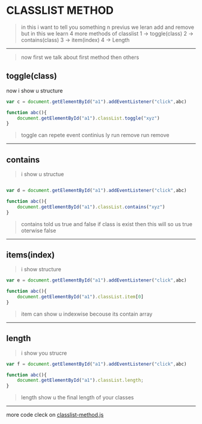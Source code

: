 # CLASSLIST METHOD
> in this i want to tell you something n previus we leran add and remove but in this we learn 4 more methods of classlist
1 -> toggle(class)
2 -> contains(class)
3 -> item(index)
4 -> Length
---
> now first we talk about first method then others
## toggle(class)
now i show u structure 
```javascript
var c = document.getElementById("a1").addEventListener("click",abc)

function abc(){
    document.getElementById("a1").classList.toggle("xyz")
}
```
> toggle can repete event continius ly run remove run remove
---
## contains
> i show u structue 
```javascript

var d = document.getElementById("a1").addEventListener("click",abc)

function abc(){
    document.getElementById("a1").classList.contains("xyz")
}
```
> contains told us true and false if class is exist then this will so us true oterwise false
---
## items(index)
> i show structure
```javascript
var e = document.getElementById("a1").addEventListener("click",abc)

function abc(){
    document.getElementById("a1").classList.item[0]
}
```
> item can show u indexwise becouse its contain array
---
## length
> i show you strucre
```javascript
var f = document.getElementById("a1").addEventListener("click",abc)

function abc(){
    document.getElementById("a1").classList.length;
}
```
> length show u the final length of your classes 
---
more code cleck on [classlist-method.js](../js/)